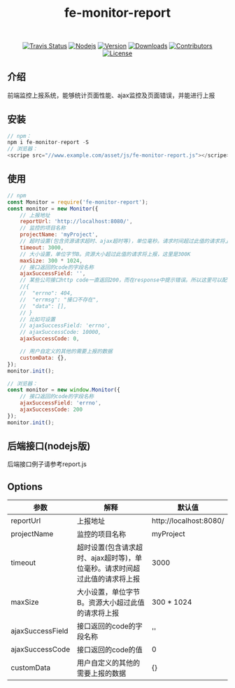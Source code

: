<h1 align="center">
  fe-monitor-report
</h1>
<br>
<p align="center">
  <a href="https://travis-ci.org/xudeming208/fe-monitor-report"><img src="https://travis-ci.org/xudeming208/fe-monitor-report.svg?branch=master" alt="Travis Status"></a>
  <!-- <a href='https://coveralls.io/github/xudeming208/mid-cli'><img src='https://coveralls.io/repos/github/xudeming208/mid-cli/badge.svg' alt='Coverage Status' /></a> -->
  <a href="https://nodejs.org"><img src="https://img.shields.io/node/v/fe-monitor-report.svg" alt="Nodejs"></a>
  <a href="https://www.npmjs.com/package/fe-monitor-report"><img src="https://img.shields.io/npm/v/fe-monitor-report.svg" alt="Version"></a>
  <a href="https://npmcharts.com/compare/fe-monitor-report?minimal=true"><img src="https://img.shields.io/npm/dm/fe-monitor-report.svg" alt="Downloads"></a>
  <a href="https://github.com/xudeming208/fe-monitor-report/graphs/contributors"><img src="https://img.shields.io/github/contributors/xudeming208/fe-monitor-report.svg" alt="Contributors"></a>
  <a href="https://www.npmjs.com/package/fe-monitor-report"><img src="https://img.shields.io/github/license/xudeming208/fe-monitor-report.svg" alt="License"></a>
</p>

## 介绍
前端监控上报系统，能够统计页面性能、ajax监控及页面错误，并能进行上报

## 安装

```javascript
// npm：
npm i fe-monitor-report -S
// 浏览器：
<scripe src="//www.example.com/asset/js/fe-monitor-report.js"></scripe>
```

## 使用

```javascript
// npm
const Monitor = require('fe-monitor-report');
const monitor = new Monitor({
	// 上报地址
    reportUrl: 'http://localhost:8080/',
    // 监控的项目名称
    projectName: 'myProject',
    // 超时设置(包含资源请求超时、ajax超时等)，单位毫秒。请求时间超过此值的请求将上报
    timeout: 3000,
    // 大小设置，单位字节B。资源大小超过此值的请求将上报，这里是300K
    maxSize: 300 * 1024,
    // 接口返回的code的字段名称
    ajaxSuccessField: '',
    // 某些公司接口http code一直返回200，而在response中提示错误。所以这里可以配置ajaxSuccessField和ajaxSuccessCode，如果response[ajaxSuccessField]不是ajaxSuccessCode配置的，这些接口将进行上报，如：
    //{
    //  "errno": 404,
    //  "errmsg": "接口不存在",
    //  "data": [],
    // }
    // 比如可设置
    // ajaxSuccessField: 'errno',
    // ajaxSuccessCode: 10000,
    ajaxSuccessCode: 0,

    // 用户自定义的其他的需要上报的数据
    customData: {},
});
monitor.init();

// 浏览器：
const monitor = new window.Monitor({
	// 接口返回的code的字段名称
    ajaxSuccessField: 'errno',
    ajaxSuccessCode: 200
});
monitor.init();
```

## 后端接口(nodejs版)
后端接口例子请参考report.js

## Options

参数 | 解释 | 默认值
-|-|-
reportUrl | 上报地址 | http://localhost:8080/
projectName | 监控的项目名称 | myProject
timeout | 超时设置(包含请求超时、ajax超时等)，单位毫秒。请求时间超过此值的请求将上报 | 3000
maxSize | 大小设置，单位字节B。资源大小超过此值的请求将上报 | 300 * 1024
ajaxSuccessField | 接口返回的code的字段名称 | ''
ajaxSuccessCode | 接口返回的code的值 | 0
customData | 用户自定义的其他的需要上报的数据 | {}

